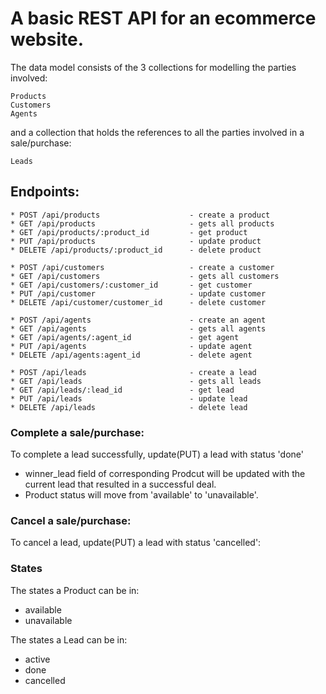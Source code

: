 # A basic REST API for an ecommerce website.

The data model consists of the 3 collections for modelling the parties involved:
```
Products
Customers
Agents
```

and a collection that holds the references to all the parties involved in a sale/purchase:
```
Leads
```

## Endpoints:
```
* POST /api/products 					- create a product
* GET /api/products 					- gets all products
* GET /api/products/:product_id 		- get product
* PUT /api/products 					- update product
* DELETE /api/products/:product_id 		- delete product
```
```
* POST /api/customers 					- create a customer
* GET /api/customers 					- gets all customers
* GET /api/customers/:customer_id		- get customer
* PUT /api/customer 					- update customer
* DELETE /api/customer/customer_id		- delete customer
```
```
* POST /api/agents 						- create an agent
* GET /api/agents 						- gets all agents
* GET /api/agents/:agent_id 			- get agent
* PUT /api/agents 						- update agent
* DELETE /api/agents:agent_id			- delete agent
```
```
* POST /api/leads 						- create a lead
* GET /api/leads 						- gets all leads
* GET /api/leads/:lead_id 				- get lead
* PUT /api/leads 						- update lead
* DELETE /api/leads 					- delete lead
```

### Complete a sale/purchase:
To complete a lead successfully, update(PUT) a lead with status 'done'
- winner_lead field of corresponding Prodcut will be updated with the current lead that resulted in a successful deal.
- Product status will move from 'available' to 'unavailable'.

### Cancel a sale/purchase:
To cancel a lead, update(PUT) a lead with status 'cancelled':

### States
The states a Product can be in:
* available
* unavailable

The states a Lead can be in:
* active
* done
* cancelled
